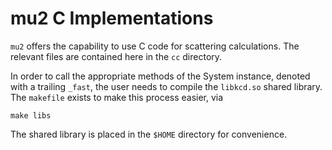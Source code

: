 # mu2 C Implementations

`mu2` offers the capability to use C code for scattering calculations. The
relevant files are contained here in the `cc` directory.

In order to call the appropriate methods of the System instance, denoted with a
trailing `_fast`, the user needs to compile the `libkcd.so` shared library. The
`makefile` exists to make this process easier, via

```
make libs
```

The shared library is placed in the `$HOME` directory for convenience.
